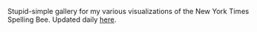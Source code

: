 Stupid-simple gallery for my various visualizations of the New York Times Spelling Bee. Updated daily [here](https://mitch.website/spellingbeegallery/).
